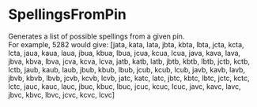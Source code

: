 # SpellingsFromPin
Generates a list of possible spellings from a given pin.  
For example, 5282 would give: \[jata, kata, lata, jbta, kbta, lbta, jcta, kcta, lcta, jaua, kaua, laua, jbua, kbua, lbua, jcua, kcua, lcua, java, kava, lava, jbva, kbva, lbva, jcva, kcva, lcva, jatb, katb, latb, jbtb, kbtb, lbtb, jctb, kctb, lctb, jaub, kaub, laub, jbub, kbub, lbub, jcub, kcub, lcub, javb, kavb, lavb, jbvb, kbvb, lbvb, jcvb, kcvb, lcvb, jatc, katc, latc, jbtc, kbtc, lbtc, jctc, kctc, lctc, jauc, kauc, lauc, jbuc, kbuc, lbuc, jcuc, kcuc, lcuc, javc, kavc, lavc, jbvc, kbvc, lbvc, jcvc, kcvc, lcvc]
